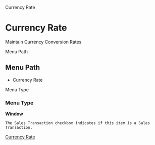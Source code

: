 
Currency Rate
# Currency Rate


Maintain Currency Conversion Rates

Menu Path
## Menu Path



- Currency Rate

Menu Type
### Menu Type

**Window**

```
The Sales Transaction checkbox indicates if this item is a Sales Transaction.
```

[Currency Rate](../../functional-guide/window/window-currency-rate.md)